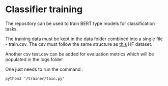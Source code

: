 # Classifier training

The repository can be used to train BERT type models for classification tasks. 

The training data must be kept in the data folder combined into a single file - train.csv. The csv must follow the same structure as [this](https://huggingface.co/datasets/GautamR/akai_flow_classifier_seed_pest_scheme) HF dataset.

Another csv test.csv can be added for evaluation metrics which will be populated in the logs folder 

One just needs to run the command : 

``` python3 '/trainer/tain.py' ```
